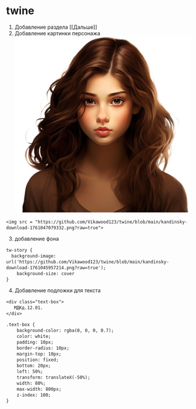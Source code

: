 # twine
1. Добавление раздела [[Дальше]]
2. Добавление картинки персонажа <img src = "https://github.com/Vikawood123/twine/blob/main/kandinsky-download-1761047079332.png?raw=true">
```
<img src = "https://github.com/Vikawood123/twine/blob/main/kandinsky-download-1761047079332.png?raw=true">
```
3. добавление фона
```
tw-story {
  background-image: url('https://github.com/Vikawood123/twine/blob/main/kandinsky-download-1761045957214.png?raw=true');
    background-size: cover
}

``` 
4. Добавление подложки для текста
```
<div class="text-box">
   МДКд.12.01. 
</div>
```
```
.text-box {
    background-color: rgba(0, 0, 0, 0.7);
    color: white;
    padding: 10px;
    border-radius: 10px;
    margin-top: 10px;
    position: fixed;
    bottom: 20px;
    left: 50%;
    transform: translateX(-50%);
    width: 80%;
    max-width: 800px;
    z-index: 100;
}

```
